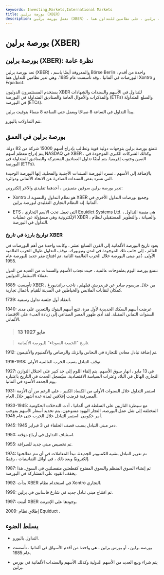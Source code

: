 ```yaml
---
keywords: Investing,Markets,International Markets
title: بورصة برلين (XBER)
description: تعمل بورصة برلين (XBER) ، المعروفة أيضًا باسم بورصة برلين ، على نظامين للتداول هما Xontro و Equiduct.
---
```


# بورصة برلين (XBER)
## بورصة برلين (XBER): نظرة عامة

تعد بورصة برلين (XBER) ، والمعروفة أيضًا باسم Börse Berlin ، واحدة من أقدم البورصات في ألمانيا ، وقد تأسست عام 1685. وهي تدير نظامين للتداول هما Xontro و Equiduct.

يستخدم المستثمرون الدوليون XBER للتداول في الأسهم والسندات والشهادات والمذكرات والأموال العامة والصناديق المتداولة في البورصة (ETFs) والسلع المتداولة في البورصة (ETCs).

يبدأ التداول في الساعة 8 صباحًا ويعمل حتى الساعة 8 مساءً بتوقيت برلين.

تتم التداولات باليورو.

## بورصة برلين في العمق

تتمتع بورصة برلين بتوجهات دولية قوية وتطالب بإدراج أسهم 15000 شركة من 82 دولة. يتم إدراج معظم أسهم NASDAQ في XBER ، وكذلك الشركات الكبرى الموجودة في الصين وجنوب إفريقيا. يتم أيضًا تداول الصناديق المشتركة والصناديق المتداولة في البورصة (ETFs).

بالإضافة إلى الأسهم ، تسرد البورصة السندات الأجنبية والمحلية. إنها البورصة الوحيدة التي تسرد بعض السندات الصادرة عن الاتحاد الألماني ودوائره.

تدير بورصة برلين سوقين متميزين ، أحدهما تقليدي والآخر إلكتروني:

- Xontro هو نظام التداول والتسوية لـ XBER وجميع بورصات التداول الأخرى في ألمانيا. إنه النظام التجاري التقليدي لبورصة برلين.

- ETS ، التي تعمل تحت الاسم التجاري Equidict Systems Ltd. ، هي منصة التداول الإلكترونية وهي مسؤولة عن عمليات XBER ، والصيانة ، والتطوير المستقبلي لنظام التداول في البورصة.

### تواريخ بارزة في تاريخ XBER

يعود تاريخ البورصة الألمانية إلى القرن السابع عشر ، وكانت واحدة من أهم البورصات في العالم ، إلى جانب تلك الموجودة في لندن ونيويورك. توقف التداول طوال الحرب العالمية الأولى. دُمر مبنى البورصة خلال الحرب العالمية الثانية. تم افتتاح مقر جديد للبورصة عام 1955.

تتمتع بورصة اليوم بطموحات عالمية ، حيث تجذب الأسهم والسندات من العديد من الدول عملاء الاستثمار الدوليين.

1685: تأسست XBER من خلال مرسوم صادر عن فريدريش فيلهلم ، ناخب براندنبورغ ، كمكان لنقابات الملابس والخياطين في المدينة للقيام بأعمال تجارية.

1739: انعقاد أول جلسة تداول رسمية.

1840: عرضت أسهم السكك الحديدية لأول مرة. تتبع أسهم البنوك والتعدين على مدى السنوات الثماني المقبلة. لقد أدى ظهور العصر الصناعي إلى زيادة العبء على الاقتصاد الألماني.

> ### 13 مايو 1927

> تاريخ "الجمعة السوداء" للبورصة الألمانية.

>

1912: تم إضافة تبادل معادن للتجارة في النحاس والزنك والرصاص والألمنيوم والأنتيمون.

1916-1918: توقف التبادل بسبب الحرب العالمية الأولى.

1927: في 13 مايو ، انهار سوق الأسهم. يتم إلقاء اللوم إلى حد كبير على اختلال التوازن التجاري الهائل في البلاد وعثرات السياسة الاقتصادية. سيُسجل الحدث في التاريخ باعتباره يوم الجمعة الأسود في ألمانيا.

1931: استمر التداول خلال السنوات الأولى من الكساد الكبير ، على الرغم من أن الأزمة المصرفية فرضت إغلاقين لمدة عدة أشهر خلال العام.

1933-1945: مع سيطرة النازيين على السلطة في ألمانيا ، أدت التدخلات الحكومية المختلفة إلى شل عمل البورصة. التجار اليهود ممنوعون. يتم تحديد أسعار الأسهم بموجب أمر حكومي. استمر التبادل خلال الحرب حتى عام 1945.

1945: دمر مبنى التبادل بسبب قصف الحلفاء في 3 فبراير 1945.

1950: استئناف التداول في أرباع مؤقتة.

1955: تم تخصيص مبنى جديد للصرافة.

1974: تم تعزيز التبادل بتقنية الكمبيوتر الجديدة. تبدأ المعاملات في أن تتم معالجتها إلكترونيًا وبعد ذلك ، في أوائل الثمانينيات ، رقميًا.

1987: تم إنشاء السوق المنظم والسوق المفتوح كقطعتين منفصلتين في السوق. هذا يخفف القيود على المشاركة في البورصة.

1992: بدأت XBER في استخدام نظام Xontro التجاري.

1996: تم افتتاح مبنى تبادل جديد في شارع فاسانين في برلين.

1997: أثبتت XBER وجودها على الإنترنت.

2009: إطلاق نظام Equiduct .

## يسلط الضوء

- التداول باليورو.

- بورصة برلين ، أو بورس برلين ، هي واحدة من أقدم الأسواق في ألمانيا ، تأسست عام 1685.

- يتم شراء وبيع العديد من الأسهم الدولية وكذلك الأسهم والسندات الألمانية في بورس برلين.

